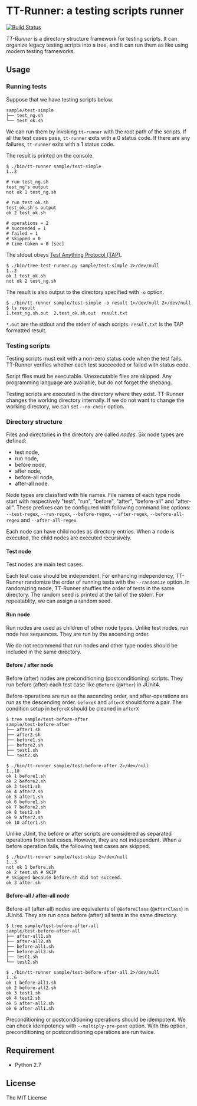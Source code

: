 # TT-Runner: a testing scripts runner

[![Build Status](https://travis-ci.org/fjkz/tt-runner.svg?branch=master)](https://travis-ci.org/fjkz/tt-runner)

*TT-Runner* is a directory structure framework for testing scripts. It can organize legacy testing scripts into a tree, and it can run them as like using modern testing frameworks.

## Usage

### Running tests

Suppose that we have testing scripts below.

```
sample/test-simple
├── test_ng.sh
└── test_ok.sh
```

We can run them by invoking `tt-runner` with the root path of the scripts. If all the test cases pass, `tt-runner` exits with a 0 status code. If there are any failures, `tt-runner` exits with a 1 status code.

The result is printed on the console.

```
$ ./bin/tt-runner sample/test-simple
1..2

# run test_ng.sh
test_ng's output
not ok 1 test_ng.sh

# run test_ok.sh
test_ok.sh's output
ok 2 test_ok.sh

# operations = 2
# succeeded = 1
# failed = 1
# skipped = 0
# time-taken = 0 [sec]
```

The stdout obeys [Test Anything Protocol (TAP)](http://testanything.org/).

```
$ ./bin/tree-test-runner.py sample/test-simple 2>/dev/null
1..2
ok 1 test_ok.sh
not ok 2 test_ng.sh
```

The result is also output to the directory specified with `-o` option.

```
$ ./bin/tt-runner sample/test-simple -o result 1>/dev/null 2>/dev/null
$ ls result
1.test_ng.sh.out  2.test_ok.sh.out  result.txt
```

`*.out` are the stdout and the stderr of each scripts. `result.txt` is the TAP formatted result.

### Testing scripts

Testing scripts must exit with a non-zero status code when the test fails. TT-Runner verifies whether each test succeeded or failed with status code.

Script files must be executable. Unexecutable files are skipped. Any programming language are available, but do not forget the shebang.

Testing scripts are executed in the directory where they exist. TT-Runner changes the working directory internally. If we do not want to change the working directory, we can set `--no-chdir` option.

### Directory structure

Files and directories in the directory are called *nodes*. Six node types are defined:

- test node,
- run node,
- before node,
- after node,
- before-all node,
- after-all node.

Node types are classfied with file names. File names of each type node start with respectively "test", "run", "before", "after", "before-all" and "after-all". These prefixes can be configured with following command line options: `--test-regex`, `--run-regex`, `--before-regex`, `--after-regex`, `--before-all-regex` and `--after-all-regex`.

Each node can have child nodes as directory entries. When a node is executed, the child nodes are executed recursively.

#### Test node

Test nodes are main test cases.

Each test case should be independent. For enhancing independency, TT-Runner randomize the order of running tests with the `--randomize` option. In randomizing mode, TT-Runner shuffles the order of tests in the same directory. The random seed is printed at the tail of the stderr. For repeatablity, we can assign a random seed.

#### Run node

Run nodes are used as children of other node types. Unlike test nodes, run node has sequences. They are run by the ascending order.

We do not recommend that run nodes and other type nodes should be included in the same directory.

#### Before / after node

Before (after) nodes are preconditioning (postconditioning) scripts. They run before (after) each test case like `@Before` (`@After`) in JUnit4.

Before-operations are run as the ascending order, and after-operations are run as the descending order. `beforeX` and `afterX` should form a pair. The condition setup in `beforeX` should be cleaned in `afterX`

```
$ tree sample/test-before-after
sample/test-before-after
├── after1.sh
├── after2.sh
├── before1.sh
├── before2.sh
├── test1.sh
└── test2.sh

$ ./bin/tt-runner sample/test-before-after 2>/dev/null
1..10
ok 1 before1.sh
ok 2 before2.sh
ok 3 test1.sh
ok 4 after2.sh
ok 5 after1.sh
ok 6 before1.sh
ok 7 before2.sh
ok 8 test2.sh
ok 9 after2.sh
ok 10 after1.sh
```

Unlike JUnit, the before or after scripts are considered as separated operations from test cases. However, they are not independent. When a before operation fails, the following test cases are skipped.

```
$ ./bin/tt-runner sample/test-skip 2>/dev/null
1..3
not ok 1 before.sh
ok 2 test.sh # SKIP
# skipped because before.sh did not succeed.
ok 3 after.sh
```

#### Before-all / after-all node

Before-all (after-all) nodes are equivalents of `@BeforeClass` (`@AfterClass`) in JUnit4. They are run once before (after) all tests in the same directory.

```
$ tree sample/test-before-after-all
sample/test-before-after-all
├── after-all1.sh
├── after-all2.sh
├── before-all1.sh
├── before-all2.sh
├── test1.sh
└── test2.sh

$ ./bin/tt-runner sample/test-before-after-all 2>/dev/null
1..6
ok 1 before-all1.sh
ok 2 before-all2.sh
ok 3 test1.sh
ok 4 test2.sh
ok 5 after-all2.sh
ok 6 after-all1.sh
```

Preconditioning or postconditioning operations should be idempotent. We can check idempotency with `--multiply-pre-post` option. With this option, preconditioning or postconditioning operations are run twice.

## Requirement

- Python 2.7

## License

The MIT License
